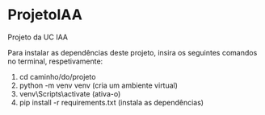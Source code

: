 # ProjetoIAA
 Projeto da UC IAA

Para instalar as dependências deste projeto, insira os seguintes comandos no terminal, respetivamente:
1. cd caminho/do/projeto
2. python -m venv venv (cria um ambiente virtual)
3. venv\Scripts\activate (ativa-o)
4. pip install -r requirements.txt (instala as dependências)
